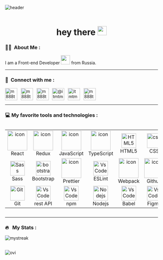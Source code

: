 ![header ](https://capsule-render.vercel.app/api?type=waving&color=gradient&height=256&section=header&text=Hello%20World!&fontSize=75&animation=fadeIn&fontAlignY=38&desc=Welcome%20to%20my%20GitHub%20profile!%20Put%20stars,%20fork%20and%20contribute!&descAlignY=51&descAlign=62)

<div align="center"><img src="https://komarev.com/ghpvc/?username=ITmTm&style=plastic&color=blue&abbreviated=true" alt=""/></div>

<h1 align="center">
  hey there
  <img src="https://media.giphy.com/media/hvRJCLFzcasrR4ia7z/giphy.gif" width="30px"/>
</h1>

### :man_technologist: &nbsp;About Me :

I am a Front-end Developer <img src="https://media.giphy.com/media/WUlplcMpOCEmTGBtBW/giphy.gif" width="30"> from Russia.

---

### :iphone: &nbsp;Connect with me :

<p align="left">
<a href="https://t.me/m888tm" target="blank"><img align="center" src="https://raw.githubusercontent.com/daniilshat/daniilshat/2d7eafe5250314b3d422c86b35de062e0f1f5178/icons/Telegram.svg" alt="m888tm" height="40" width="40" /></a> &nbsp;
<a href="https://linkedin.com/in/m888tm" target="blank"><img align="center" src="https://raw.githubusercontent.com/rahuldkjain/github-profile-readme-generator/master/src/images/icons/Social/linked-in-alt.svg" alt="m888tm" height="40" width="40" /></a> &nbsp;
<a href="https://instagram.com/m888tm" target="blank"><img align="center" src="https://raw.githubusercontent.com/rahuldkjain/github-profile-readme-generator/master/src/images/icons/Social/instagram.svg" alt="m888tm" height="40" width="40" /></a> &nbsp;
<a href="https://codepen.io/itmtm" target="blank"><img align="center" src="https://raw.githubusercontent.com/rahuldkjain/github-profile-readme-generator/master/src/images/icons/Social/codepen.svg" alt="@itmtm" height="40" width="40" /></a> &nbsp;
<a href="https://codesandbox.com/itmtm" target="blank"><img align="center" src="https://raw.githubusercontent.com/rahuldkjain/github-profile-readme-generator/master/src/images/icons/Social/codesandbox.svg" alt="itmtm" height="40" width="40" /></a> &nbsp;
<a href="https://discord.gg/m888tm" target="blank"><img align="center" src="https://raw.githubusercontent.com/rahuldkjain/github-profile-readme-generator/master/src/images/icons/Social/discord.svg" alt="m888tm" height="40" width="40" /></a> &nbsp;
</p>

---


### 💻 My favorite tools and technologies :
<div style="display: flex; align-items: flex-start; align: center">
<table align="center">
  <tr>
    <td align="center" width="96">
        <img src="https://techstack-generator.vercel.app/react-icon.svg" alt="icon" width="65" height="65" />
      <br>React
    </td>
    <td align="center" width="96">
        <img src="https://techstack-generator.vercel.app/redux-icon.svg" alt="icon" width="65" height="65" />
      <br>Redux
    </td>
    <td align="center" width="96">
        <img src="https://techstack-generator.vercel.app/js-icon.svg" alt="icon" width="65" height="65" />
      <br>JavaScript
    </td>
    <td align="center" width="96">
        <img src="https://techstack-generator.vercel.app/ts-icon.svg" alt="icon" width="65" height="65" />
      <br>TypeScript
    </td>
    <td align="center"  width="96">
        <img src="https://skillicons.dev/icons?i=html" width="48" height="48" alt="HTML5" />
      <br>HTML5
    </td>
    <td align="center" width="96">
        <img src="https://skillicons.dev/icons?i=css" width="48" height="48" alt="css" />
      <br>CSS
    </td>
 </tr>

  <tr>
    <td align="center" width="96">
        <img src="https://techstack-generator.vercel.app/sass-icon.svg" width="48" height="48" alt="Sass" />
      <br>Sass
    </td>
    <td align="center"  width="96">
        <img src="https://skillicons.dev/icons?i=bootstrap" width="48" height="48" alt="bootstrap" />
      <br>Bootstrap
    </td>
    <td align="center" width="96">
        <img src="https://techstack-generator.vercel.app/prettier-icon.svg" alt="icon" width="65" height="65" />
      <br>Prettier
    </td>
    <td align="center" width="96">
        <img src="https://techstack-generator.vercel.app/eslint-icon.svg" width="48" height="48" alt="VsCode" />
      <br>ESLint
    </td>
    <td align="center" width="96">
        <img src="https://techstack-generator.vercel.app/webpack-icon.svg" alt="icon" width="65" height="65" />
      <br>Webpack
    </td>
    <td align="center" width="96">
        <img src="https://techstack-generator.vercel.app/github-icon.svg" alt="icon" width="65" height="65" />
      <br>Github
    </td>
  </tr>

 <tr>
    <td align="center" width="96"> 
        <img src="https://user-images.githubusercontent.com/25181517/192108372-f71d70ac-7ae6-4c0d-8395-51d8870c2ef0.png" width="48" height="48" alt="Git" />
      <br>Git
    </td>
    <td align="center" width="96">
        <img src="https://techstack-generator.vercel.app/restapi-icon.svg" width="48" height="48" alt="VsCode" />
      <br>rest API
    </td>
    <td align="center" width="96">
        <img src="https://skillicons.dev/icons?i=npm" width="48" height="48" alt="VsCode" />
      <br>npm
    </td>
    <td align="center" width="96">
        <img src="https://skillicons.dev/icons?i=nodejs" width="48" height="48" alt="Nodejs" />
      <br>Nodejs
    </td>
    <td align="center" width="96">
        <img src="https://skillicons.dev/icons?i=babel" width="48" height="48" alt="VsCode" />
      <br>Babel
    </td>
    <td align="center" width="96">
        <img src="https://skillicons.dev/icons?i=figma" width="48" height="48" alt="VsCode" />
      <br>Figma
    </td>
    <td align="center" width="96">
        <img src="https://skillicons.dev/icons?i=phpstorm" width="48" height="48" alt="VsCode" />
      <br>PhpStorm
    </td>
 </tr>
</table>
</div>


---

### 🔥 &nbsp; My Stats :
<div display="flex">
  <p><img align="left" src="https://github-readme-streak-stats.herokuapp.com/?user=ITmTm&theme=dark&background=000000" alt="mystreak"/> </p>
<br>
<br>
  <p><img align="center" src="https://github-readme-stats.vercel.app/api/top-langs?username=ITmTm&show_icons=true&locale=en&layout=compact&theme=chartreuse-dark" alt="ovi" /> </p>
</div>


